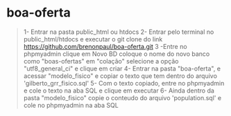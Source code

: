 # boa-oferta

> 1- Entrar na pasta public_html ou htdocs
> 2- Entrar pelo terminal no public_html/htdocs e executar o git clone do link https://github.com/brenonpaul/boa-oferta.git 
> 3 -Entre no phpmyadmin clique em Novo BD coloque o nome do novo banco como "boas-ofertas" em "colação" selecione a opção "utf8_general_ci" e clique em criar
> 4- Entrar na pasta "boa-oferta", e acessar "modelo_fisico" e copiar o texto que tem dentro do arquivo 'gilberto_grr_fisico.sql'
> 5- Com o texto copiado, entre no phpmyadmin e cole o texto na aba SQL e clique em executar
> 6- Ainda dentro da pasta "modelo_fisico" copie o conteudo do arquivo 'population.sql' e cole no phpmyadmin na aba SQL
